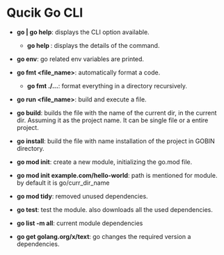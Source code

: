 # Qucik Go CLI

* **go | go help**: displays the CLI option available.
  * **go help <command>**: displays the details of the command.

* **go env**: go related env variables are printed.

* **go fmt <file_name>**: automatically format a code.
  * **go fmt ./...**: format everything in a directory recursively.

* **go run <file_name>**: build and execute a file.

* **go build**: builds the file with the name of the current dir, in the current dir. Assuming it as the project name. It can be single file or  a entire project.

* **go install**: build the file with name installation of the project in GOBIN directory.

* **go mod init**: create a new module, initializing the go.mod file.
* **go mod init example.com/hello-world**: path is mentioned for module. by default it is go/curr_dir_name

* **go mod tidy**: removed unused dependencies.

* **go test**: test the module. also downloads all the used dependencies.

* **go list -m all**: current module dependencies

* **go get golang.org/x/text**: go changes the required version a dependencies.
